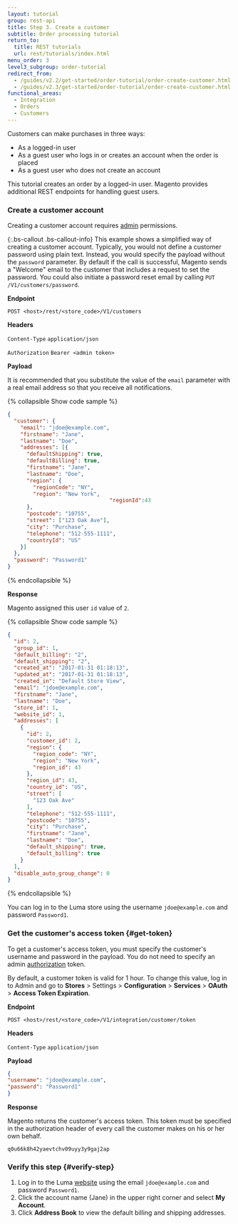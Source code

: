 ```yaml
---
layout: tutorial
group: rest-api
title: Step 3. Create a customer
subtitle: Order processing tutorial
return_to:
  title: REST tutorials
  url: rest/tutorials/index.html
menu_order: 3
level3_subgroup: order-tutorial
redirect_from:
  - /guides/v2.2/get-started/order-tutorial/order-create-customer.html
  - /guides/v2.3/get-started/order-tutorial/order-create-customer.html
functional_areas:
  - Integration
  - Orders
  - Customers
---
```


Customers can make purchases in three ways:

* As a logged-in user
* As a guest user who logs in or creates an account when the order is placed
* As a guest user who does not create an account

This tutorial creates an order by a logged-in user. Magento provides additional REST endpoints for handling guest users.

### Create a customer account

Creating a customer account requires [admin](https://glossary.magento.com/admin) permissions.

{:.bs-callout .bs-callout-info}
This example shows a simplified way of creating a customer account. Typically, you would not define a customer password using plain text. Instead, you would specify the payload without the `password` parameter. By default if the call is successful, Magento sends a "Welcome" email to the customer that includes a request to set the password. You could also initiate a password reset email by calling `PUT /V1/customers/password`.

**Endpoint**

`POST <host>/rest/<store_code>/V1/customers`

**Headers**

`Content-Type` `application/json`

`Authorization` `Bearer <admin token>`

**Payload**

It is recommended that you substitute the value of the `email` parameter with a real email address so that you receive all notifications.

{% collapsible Show code sample %}

```json
{
  "customer": {
    "email": "jdoe@example.com",
    "firstname": "Jane",
    "lastname": "Doe",
    "addresses": [{
      "defaultShipping": true,
      "defaultBilling": true,
      "firstname": "Jane",
      "lastname": "Doe",
      "region": {
        "regionCode": "NY",
        "region": "New York",
                                "regionId":43
      },
      "postcode": "10755",
      "street": ["123 Oak Ave"],
      "city": "Purchase",
      "telephone": "512-555-1111",
      "countryId": "US"
    }]
  },
  "password": "Password1"
}
```

{% endcollapsible %}

**Response**

Magento assigned this user `id` value of `2`.

{% collapsible Show code sample %}

```json
{
  "id": 2,
  "group_id": 1,
  "default_billing": "2",
  "default_shipping": "2",
  "created_at": "2017-01-31 01:18:13",
  "updated_at": "2017-01-31 01:18:13",
  "created_in": "Default Store View",
  "email": "jdoe@example.com",
  "firstname": "Jane",
  "lastname": "Doe",
  "store_id": 1,
  "website_id": 1,
  "addresses": [
    {
      "id": 2,
      "customer_id": 2,
      "region": {
        "region_code": "NY",
        "region": "New York",
        "region_id": 43
      },
      "region_id": 43,
      "country_id": "US",
      "street": [
        "123 Oak Ave"
      ],
      "telephone": "512-555-1111",
      "postcode": "10755",
      "city": "Purchase",
      "firstname": "Jane",
      "lastname": "Doe",
      "default_shipping": true,
      "default_billing": true
    }
  ],
  "disable_auto_group_change": 0
}
```

{% endcollapsible %}

You can log in to the Luma store using the username `jdoe@example.com` and password `Password1`.

### Get the customer's access token {#get-token}

To get a customer's access token, you must specify the customer's username and password in the payload. You do not need to specify an admin [authorization](https://glossary.magento.com/authorization) token.

By default, a customer token is valid for 1 hour. To change this value, log in to Admin and go to **Stores** > Settings > **Configuration** > **Services** > **OAuth** > **Access Token Expiration**.

**Endpoint**

`POST <host>/rest/<store_code>/V1/integration/customer/token`

**Headers**

`Content-Type` `application/json`

**Payload**

```json
{
"username": "jdoe@example.com",
"password": "Password1"
}
```

**Response**

Magento returns the customer's access token. This token must be specified in the authorization header of every call the customer makes on his or her own behalf.

`q0u66k8h42yaevtchv09uyy3y9gaj2ap`

### Verify this step {#verify-step}

1. Log in to the Luma [website](https://glossary.magento.com/website) using the email `jdoe@example.com` and password `Password1`.
2. Click the account name (Jane) in the upper right corner and select **My Account**.
3. Click **Address Book** to view the default billing and shipping addresses.
